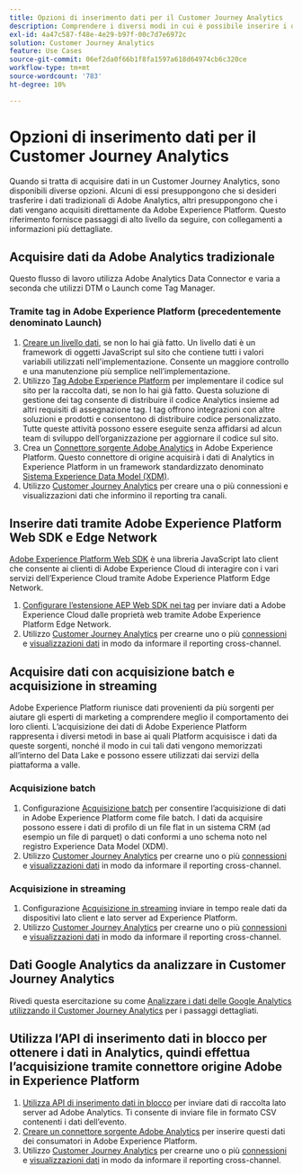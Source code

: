 ```yaml
---
title: Opzioni di inserimento dati per il Customer Journey Analytics
description: Comprendere i diversi modi in cui è possibile inserire i dati nel Customer Journey Analytics
exl-id: 4a47c587-f48e-4e29-b97f-00c7d7e6972c
solution: Customer Journey Analytics
feature: Use Cases
source-git-commit: 06ef2da0f66b1f8fa1597a618d64974cb6c320ce
workflow-type: tm+mt
source-wordcount: '783'
ht-degree: 10%

---
```


# Opzioni di inserimento dati per il Customer Journey Analytics

Quando si tratta di acquisire dati in un Customer Journey Analytics, sono disponibili diverse opzioni. Alcuni di essi presuppongono che si desideri trasferire i dati tradizionali di Adobe Analytics, altri presuppongono che i dati vengano acquisiti direttamente da Adobe Experience Platform. Questo riferimento fornisce passaggi di alto livello da seguire, con collegamenti a informazioni più dettagliate.

## Acquisire dati da Adobe Analytics tradizionale

Questo flusso di lavoro utilizza Adobe Analytics Data Connector e varia a seconda che utilizzi DTM o Launch come Tag Manager.

### Tramite tag in Adobe Experience Platform (precedentemente denominato Launch)

1. [Creare un livello dati](https://experienceleague.adobe.com/docs/analytics/implementation/prepare/data-layer.html), se non lo hai già fatto. Un livello dati è un framework di oggetti JavaScript sul sito che contiene tutti i valori variabili utilizzati nell&#39;implementazione. Consente un maggiore controllo e una manutenzione più semplice nell’implementazione.
1. Utilizzo [Tag Adobe Experience Platform](https://experienceleague.adobe.com/docs/analytics/implementation/launch/overview.html) per implementare il codice sul sito per la raccolta dati, se non lo hai già fatto. Questa soluzione di gestione dei tag consente di distribuire il codice Analytics insieme ad altri requisiti di assegnazione tag. I tag offrono integrazioni con altre soluzioni e prodotti e consentono di distribuire codice personalizzato. Tutte queste attività possono essere eseguite senza affidarsi ad alcun team di sviluppo dell’organizzazione per aggiornare il codice sul sito.
1. Crea un [Connettore sorgente Adobe Analytics](https://experienceleague.adobe.com/docs/experience-platform/sources/ui-tutorials/create/adobe-applications/analytics.html?lang=it) in Adobe Experience Platform. Questo connettore di origine acquisirà i dati di Analytics in Experience Platform in un framework standardizzato denominato [Sistema Experience Data Model (XDM)](https://experienceleague.adobe.com/docs/experience-platform/xdm/home.html?lang=it).
1. Utilizzo [Customer Journey Analytics](https://experienceleague.adobe.com/docs/analytics-platform/using/cja-overview/cja-getting-started.html?lang=it) per creare una o più connessioni e visualizzazioni dati che informino il reporting tra canali.

## Inserire dati tramite Adobe Experience Platform Web SDK e Edge Network

[Adobe Experience Platform Web SDK](https://experienceleague.adobe.com/docs/experience-platform/edge/home.html?lang=it) è una libreria JavaScript lato client che consente ai clienti di Adobe Experience Cloud di interagire con i vari servizi dell’Experience Cloud tramite Adobe Experience Platform Edge Network.

1. [Configurare l’estensione AEP Web SDK nei tag](https://experienceleague.adobe.com/docs/experience-platform/tags/extensions/adobe/sdk/overview.html?lang=en) per inviare dati a Adobe Experience Cloud dalle proprietà web tramite Adobe Experience Platform Edge Network.
1. Utilizzo [Customer Journey Analytics](https://experienceleague.adobe.com/docs/analytics-platform/using/cja-overview/cja-getting-started.html) per crearne uno o più [connessioni](/help/connections/create-connection.md) e [visualizzazioni dati](/help/data-views/data-views.md) in modo da informare il reporting cross-channel.

## Acquisire dati con acquisizione batch e acquisizione in streaming

Adobe Experience Platform riunisce dati provenienti da più sorgenti per aiutare gli esperti di marketing a comprendere meglio il comportamento dei loro clienti. L’acquisizione dei dati di Adobe Experience Platform rappresenta i diversi metodi in base ai quali Platform acquisisce i dati da queste sorgenti, nonché il modo in cui tali dati vengono memorizzati all’interno del Data Lake e possono essere utilizzati dai servizi della piattaforma a valle.

### Acquisizione batch

1. Configurazione [Acquisizione batch](https://experienceleague.adobe.com/docs/experience-platform/ingestion/batch/overview.html?lang=en#batch) per consentire l’acquisizione di dati in Adobe Experience Platform come file batch. I dati da acquisire possono essere i dati di profilo di un file flat in un sistema CRM (ad esempio un file di parquet) o dati conformi a uno schema noto nel registro Experience Data Model (XDM).
1. Utilizzo [Customer Journey Analytics](https://experienceleague.adobe.com/docs/analytics-platform/using/cja-overview/cja-getting-started.html) per crearne uno o più [connessioni](/help/connections/create-connection.md) e [visualizzazioni dati](/help/data-views/data-views.md) in modo da informare il reporting cross-channel.

### Acquisizione in streaming

1. Configurazione [Acquisizione in streaming](https://experienceleague.adobe.com/docs/experience-platform/ingestion/streaming/overview.html?lang=en#streaming) inviare in tempo reale dati da dispositivi lato client e lato server ad Experience Platform.
1. Utilizzo [Customer Journey Analytics](https://experienceleague.adobe.com/docs/analytics-platform/using/cja-overview/cja-getting-started.html) per crearne uno o più [connessioni](/help/connections/create-connection.md) e [visualizzazioni dati](/help/data-views/data-views.md) in modo da informare il reporting cross-channel.

## Dati Google Analytics da analizzare in Customer Journey Analytics

Rivedi questa esercitazione su come [Analizzare i dati delle Google Analytics utilizzando il Customer Journey Analytics](https://experienceleague.adobe.com/docs/platform-learn/comprehensive-technical-tutorial/module16/ex5.html?lang=en#objectives) per i passaggi dettagliati.

## Utilizza l’API di inserimento dati in blocco per ottenere i dati in Analytics, quindi effettua l’acquisizione tramite connettore origine Adobe in Experience Platform

1. [Utilizza API di inserimento dati in blocco](https://www.adobe.io/apis/experiencecloud/analytics/docs.html#!AdobeDocs/analytics-2.0-apis/master/bdia.md) per inviare dati di raccolta lato server ad Adobe Analytics. Ti consente di inviare file in formato CSV contenenti i dati dell’evento.
1. [Creare un connettore sorgente Adobe Analytics](https://experienceleague.adobe.com/docs/experience-platform/sources/ui-tutorials/create/adobe-applications/analytics.html?lang=it) per inserire questi dati dei consumatori in Adobe Experience Platform.
1. Utilizzo [Customer Journey Analytics](https://experienceleague.adobe.com/docs/analytics-platform/using/cja-overview/cja-getting-started.html) per crearne uno o più [connessioni](/help/connections/create-connection.md) e [visualizzazioni dati](/help/data-views/data-views.md) in modo da informare il reporting cross-channel.
